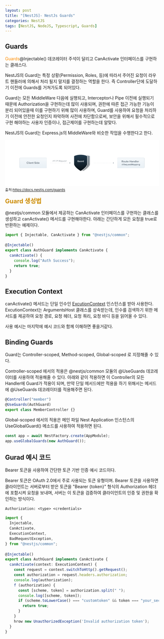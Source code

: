 ```yaml
---
layout: post
title: "[NestJS]- NestJs Guards"
categories: NestJS
tags: [NestJS, NodeJS, Typescript, Guards]
---
```


## Guards

<span style = "color:#FF8C00">Guards</span>@Injectable() 데코레이터 주석이 달리고 CanActivate 인터페이스를 구현하는 클래스다.

NestJS의 Guard는 특정 상황(Permission, Roles, 등)에 따라서 주어진 요청이 라우트 핸들러에 의해서 처리 될지 말지를 결정하는 역할을 한다. 즉 Controller단에 도달하기 이전에 Guards를 거쳐가도록 되어있다.

Guard는 모든 MiddleWare 다음에 실행되고, Interceptor나 Pipe 이전에 실행되기 때문에 Authorization을 구현하는데 많이 사용되며, 권한에 따른 접근 가능한 기능이 분리 되어있을때 이를 구현하기 위해 많이 사용하며,
Guard를 사용하여 요청을 처리하기 이전에 안전한 요청인지 파악하여 사전에 차단함으로써, 보안을 위해서 필수적으로 구현 해야하는 사용자 인증이나, 접근제어를 구현하는데 알맞다.

NestJS의 Guard는 Express.js의 MiddleWare와 비슷한 작업을 수행한다고 한다.

![NestJs](/assets/images/Guards_1.png)
<small>출처:<https://docs.nestjs.com/guards></small>

<span style = "font-weight:bold;font-size:20px;color:#CC8C00">Guard 생성법</span><br/>

@nestjs/common 모듈에서 제공하는 CanActivate 인터페이스를 구현하는 클래스를 생성하고 canActivate() 메서드를 구현해야한다.
아래는 간단하게 모든 요청을 true로 반환하는 예제이다.

```typescript
import { Injectable, CanActivate } from "@nestjs/common";

@Injectable()
export class AuthGuard implements CanActivate {
  canActivate() {
    console.log("Auth Success");
    return true;
  }
}
```

## Execution Context

canActivate() 메서드는 단일 인수인 <a href="https://docs.nestjs.com/fundamentals/execution-context">ExcutionContext</a> 인스턴스를 받아 사용한다.
ExcutionContext는 ArgumentsHost 클래스를 상속받는데, 인수를 검색하기 위한 메서드를 제공하여 요청 경로, 요청 헤더, 요청 쿼리, 요청 바디 등을 읽어올 수 있다.

사용 예시는 마지막에 예시 코드와 함께 이해하면 좋을거같다.

## Binding Guards

Guard는 Controller-scoped, Method-scoped, Global-scoped 로 지정해줄 수 있다.

Controller-scoped 에서의 적용은 @nestjs/common 모듈의 @UseGuards 데코레이터를 사용하여 적용해줄 수 있다.
아래와 같이 적용하면 이 Controller의 모든 Handler에 Guard가 적용이 되며, 만약 단일 메서드에만 적용을 하기 위해서는
메서드에 @UseGuards 데코레이터를 적용해주면 된다.

```typescript
@Controller("member")
@UseGuards(AuthGuard)
export class MemberController {}
```

Global-scoped 에서의 적용은 메인 파일 Nest Application 인스턴스의 UseGlobalGuard() 메소드를 사용하여 적용하면 된다.

```typescript
const app = await NestFactory.create(AppModule);
app.useGlobalGuards(new AuthGuard());
```

## Gurad 예시 코드

Bearer 토큰을 사용하여 간단한 토큰 기반 인증 예시 코드이다.

Bearer 토큰은 OAuth 2.0에서 주로 사용되는 토큰 유형이며. Bearer 토큰을 사용하면 클라이언트는 서버로부터 받은 토큰을 "Bearer {token}" 형식의 Authorization 헤더에 포함시켜 요청을 보내며,
서버는 이 토큰을 검증하여 클라이언트의 인증 및 권한을 확인하는 방식이다.

    Authorization: <type> <credentials>

```typescript
import {
  Injectable,
  CanActivate,
  ExecutionContext,
  BadRequestException,
} from "@nestjs/common";

@Injectable()
export class AuthGuard implements CanActivate {
  canActivate(context: ExecutionContext) {
    const request = context.switchToHttp().getRequest();
    const authorization = request.headers.authorization;
    console.log(authorization);
    f (authorization) {
      const [scheme, token] = authorization.split(" ");
      console.log([scheme, token]);
      if (scheme.toLowerCase() === "customtoken" && token === "your_secure_token") {
        return true;
      }
    }
    hrow new UnauthorizedException('Invalid authorization token');
  }
}
```
